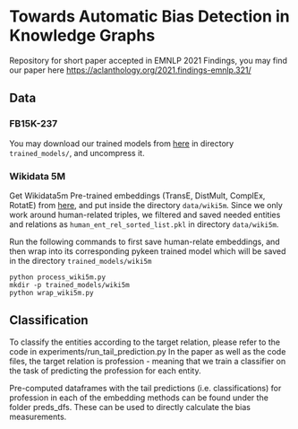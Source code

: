 # Towards Automatic Bias Detection in Knowledge Graphs
Repository for short paper accepted in EMNLP 2021 Findings, you may find our paper here
https://aclanthology.org/2021.findings-emnlp.321/ 


## Data
### FB15K-237
You may download our trained models from [here](https://polybox.ethz.ch/index.php/s/pLp8Bmp9abrytIQ) in directory `trained_models/`, and uncompress it.

### Wikidata 5M
Get Wikidata5m Pre-trained embeddings (TransE, DistMult, ComplEx, RotatE) from [here](https://graphvite.io/docs/latest/pretrained_model.html), and put inside the directory `data/wiki5m`. Since we only work around human-related triples, we filtered and saved needed entities and relations as `human_ent_rel_sorted_list.pkl` in directory `data/wiki5m`. 

Run the following commands to first save human-relate embeddings, and then wrap into its corresponding pykeen trained model which will be saved in the directory `trained_models/wiki5m`
```
python process_wiki5m.py
mkdir -p trained_models/wiki5m
python wrap_wiki5m.py
```
## Classification 
To classify the entities according to the target relation, please refer to the code in experiments/run_tail_prediction.py
In the paper as well as the code files, the target relation is profession - meaning that we train a classifier on the task of predicting the profession for each entity. 

Pre-computed dataframes with the tail predictions (i.e. classifications) for profession in each of the embedding methods can be found under the folder preds_dfs. These can be used to directly calculate the bias measurements. 

